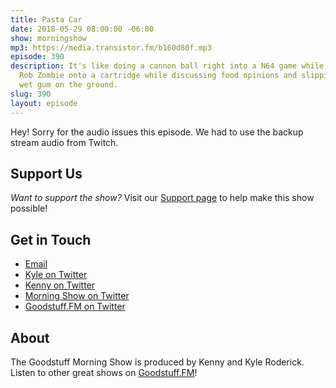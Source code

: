 ```yaml
---
title: Pasta Car
date: 2018-05-29 08:00:00 -06:00
show: morningshow
mp3: https://media.transistor.fm/b160d80f.mp3
episode: 390
description: It's like doing a cannon ball right into a N64 game while trying to squeeze
  Rob Zombie onto a cartridge while discussing food opinions and slipping on all the
  wet gum on the ground.
slug: 390
layout: episode
---
```


Hey! Sorry for the audio issues this episode. We had to use the backup stream audio from Twitch.

## Support Us
*Want to support the show?* Visit our [Support page](https://goodstuff.fm/support) to help make this show possible!

## Get in Touch
* [Email](mailto:kyle@goodstuff.fm)
* [Kyle on Twitter](http://twitter.com/dogburps)
* [Kenny on Twitter](http://twitter.com/pizzarobotics)
* [Morning Show on Twitter](http://twitter.com/morningshowam)
* [Goodstuff.FM on Twitter](http://twitter.com/goodstufffm)

## About
The Goodstuff Morning Show is produced by Kenny and Kyle Roderick. Listen to other great shows on [Goodstuff.FM](http://goodstuff.fm/shows)!